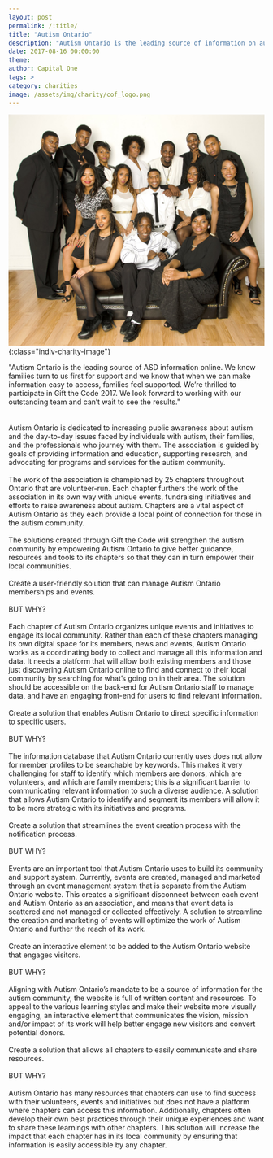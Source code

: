 ```yaml
---
layout: post
permalink: /:title/
title: "Autism Ontario"
description: "Autism Ontario is the leading source of information on autism in Ontario and one of the largest collective voices representing the autism community in Canada."
date: 2017-08-16 00:00:00
theme:
author: Capital One
tags: >
category: charities
image: /assets/img/charity/cof_logo.png
---
```

![CEE](/assets/img/charity/CEE_Charity_Photo.jpeg){:class="indiv-charity-image"}
<div class="flex-item">
<div id="charity-quote">
"Autism Ontario is the leading source of ASD information online. We know families turn to us first for support and we know that when we can make information easy to access, families feel supported. We’re thrilled to participate in Gift the Code 2017. We look forward to working with our outstanding team and can’t wait to see the results."
</div>
<div id="indiv-charity-content">
<br />
<br />
Autism Ontario is dedicated to increasing public awareness about autism and the day-to-day issues faced by individuals with autism, their families, and the professionals who journey with them. The association is guided by goals of providing information and education, supporting research, and advocating for programs and services for the autism community. 
<br /> 
<br />
The work of the association is championed by 25 chapters throughout Ontario that are volunteer-run. Each chapter furthers the work of the association in its own way with unique events, fundraising initiatives and efforts to raise awareness about autism. Chapters are a vital aspect of Autism Ontario as they each provide a local point of connection for those in the autism community. 
<br />
<br />
The solutions created through Gift the Code will strengthen the autism community by empowering Autism Ontario to give better guidance, resources and tools to its chapters so that they can in turn empower their local communities.
<br />
<br />
Create a user-friendly solution that can manage Autism Ontario memberships and events.
<br />
<br />
BUT WHY?
<br />
<br />
Each chapter of Autism Ontario organizes unique events and initiatives to engage its local community. Rather than each of these chapters managing its own digital space for its members, news and events, Autism Ontario works as a coordinating body to collect and manage all this information and data. It needs a platform that will allow both existing members and those just discovering Autism Ontario online to find and connect to their local community by searching for what’s going on in their area. The solution should be accessible on the back-end for Autism Ontario staff to manage data, and have an engaging front-end for users to find relevant information.
<br />
<br />
Create a solution that enables Autism Ontario to direct specific information to specific users.
<br />
<br />
BUT WHY?
<br />
<br />
The information database that Autism Ontario currently uses does not allow for member profiles to be searchable by keywords. This makes it very challenging for staff to identify which members are donors, which are volunteers, and which are family members; this is a significant barrier to communicating relevant information to such a diverse audience. A solution that allows Autism Ontario to identify and segment its members will allow it to be more strategic with its initiatives and programs.
<br />
<br />
Create a solution that streamlines the event creation process with the notification process.
<br />
<br />
BUT WHY?
<br />
<br />
Events are an important tool that Autism Ontario uses to build its community and support system. Currently, events are created, managed and marketed through an event management system that is separate from the Autism Ontario website. This creates a significant disconnect between each event and Autism Ontario as an association, and means that event data is scattered and not managed or collected effectively. A solution to streamline the creation and marketing of events will optimize the work of Autism Ontario and further the reach of its work.
<br />
<br />
Create an interactive element to be added to the Autism Ontario website that engages visitors.
<br />
<br />
BUT WHY?
<br />
<br />
Aligning with Autism Ontario’s mandate to be a source of information for the autism community, the website is full of written content and resources. To appeal to the various learning styles and make their website more visually engaging, an interactive element that communicates the vision, mission and/or impact of its work will help better engage new visitors and convert potential donors.
<br />
<br />
Create a solution that allows all chapters to easily communicate and share resources.
<br />
<br />
BUT WHY?
<br />
<br />
Autism Ontario has many resources that chapters can use to find success with their volunteers, events and initiatives but does not have a platform where chapters can access this information. Additionally, chapters often develop their own best practices through their unique experiences and want to share these learnings with other chapters. This solution will increase the impact that each chapter has in its local community by ensuring that information is easily accessible by any chapter.
<br />
<br />
</div>
</div>
